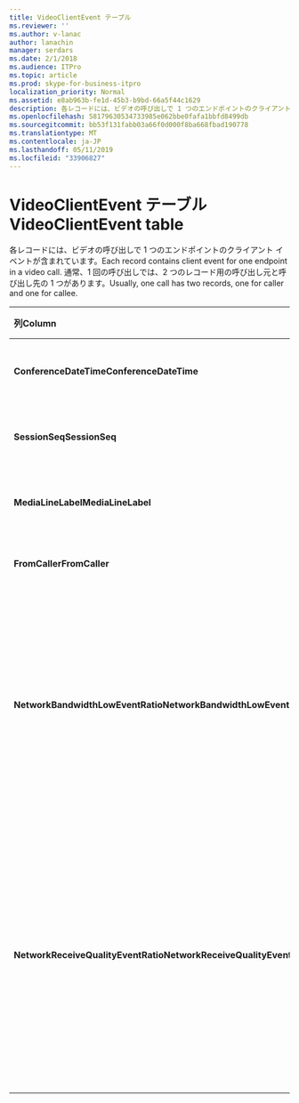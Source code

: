 ```yaml
---
title: VideoClientEvent テーブル
ms.reviewer: ''
ms.author: v-lanac
author: lanachin
manager: serdars
ms.date: 2/1/2018
ms.audience: ITPro
ms.topic: article
ms.prod: skype-for-business-itpro
localization_priority: Normal
ms.assetid: e8ab963b-fe1d-45b3-b9bd-66a5f44c1629
description: 各レコードには、ビデオの呼び出しで 1 つのエンドポイントのクライアント イベントが含まれています。 通常、1 回の呼び出しでは、2 つのレコード用の呼び出し元と呼び出し先の 1 つがあります。
ms.openlocfilehash: 58179630534733985e062bbe0fafa1bbfd8499db
ms.sourcegitcommit: bb53f131fabb03a66f0d000f8ba668fbad190778
ms.translationtype: MT
ms.contentlocale: ja-JP
ms.lasthandoff: 05/11/2019
ms.locfileid: "33906827"
---
```

# <a name="videoclientevent-table"></a><span data-ttu-id="8cc3d-104">VideoClientEvent テーブル</span><span class="sxs-lookup"><span data-stu-id="8cc3d-104">VideoClientEvent table</span></span>
 
<span data-ttu-id="8cc3d-105">各レコードには、ビデオの呼び出しで 1 つのエンドポイントのクライアント イベントが含まれています。</span><span class="sxs-lookup"><span data-stu-id="8cc3d-105">Each record contains client event for one endpoint in a video call.</span></span> <span data-ttu-id="8cc3d-106">通常、1 回の呼び出しでは、2 つのレコード用の呼び出し元と呼び出し先の 1 つがあります。</span><span class="sxs-lookup"><span data-stu-id="8cc3d-106">Usually, one call has two records, one for caller and one for callee.</span></span>
  
|<span data-ttu-id="8cc3d-107">**列**</span><span class="sxs-lookup"><span data-stu-id="8cc3d-107">**Column**</span></span>|<span data-ttu-id="8cc3d-108">**データ型**</span><span class="sxs-lookup"><span data-stu-id="8cc3d-108">**Data Type**</span></span>|<span data-ttu-id="8cc3d-109">**キー/インデックス**</span><span class="sxs-lookup"><span data-stu-id="8cc3d-109">**Key/Index**</span></span>|<span data-ttu-id="8cc3d-110">**詳細**</span><span class="sxs-lookup"><span data-stu-id="8cc3d-110">**Details**</span></span>|
|:-----|:-----|:-----|:-----|
|<span data-ttu-id="8cc3d-111">**ConferenceDateTime**</span><span class="sxs-lookup"><span data-stu-id="8cc3d-111">**ConferenceDateTime**</span></span> <br/> |<span data-ttu-id="8cc3d-112">datetime</span><span class="sxs-lookup"><span data-stu-id="8cc3d-112">datetime</span></span>  <br/> |<span data-ttu-id="8cc3d-113">Primary</span><span class="sxs-lookup"><span data-stu-id="8cc3d-113">Primary</span></span>  <br/> |<span data-ttu-id="8cc3d-114">[MediaLine テーブル](medialine-0.md)から参照されています。</span><span class="sxs-lookup"><span data-stu-id="8cc3d-114">Referenced from the [MediaLine table](medialine-0.md).</span></span>  <br/> |
|<span data-ttu-id="8cc3d-115">**SessionSeq**</span><span class="sxs-lookup"><span data-stu-id="8cc3d-115">**SessionSeq**</span></span> <br/> |<span data-ttu-id="8cc3d-116">int</span><span class="sxs-lookup"><span data-stu-id="8cc3d-116">int</span></span>  <br/> |<span data-ttu-id="8cc3d-117">Primary</span><span class="sxs-lookup"><span data-stu-id="8cc3d-117">Primary</span></span>  <br/> |<span data-ttu-id="8cc3d-118">[MediaLine テーブル](medialine-0.md)から参照されています。</span><span class="sxs-lookup"><span data-stu-id="8cc3d-118">Referenced from the [MediaLine table](medialine-0.md).</span></span>  <br/> |
|<span data-ttu-id="8cc3d-119">**MediaLineLabel**</span><span class="sxs-lookup"><span data-stu-id="8cc3d-119">**MediaLineLabel**</span></span> <br/> |<span data-ttu-id="8cc3d-120">tinyint</span><span class="sxs-lookup"><span data-stu-id="8cc3d-120">tinyint</span></span>  <br/> |<span data-ttu-id="8cc3d-121">Primary</span><span class="sxs-lookup"><span data-stu-id="8cc3d-121">Primary</span></span>  <br/> |<span data-ttu-id="8cc3d-122">[MediaLine テーブル](medialine-0.md)から参照されています。</span><span class="sxs-lookup"><span data-stu-id="8cc3d-122">Referenced from the [MediaLine table](medialine-0.md).</span></span>  <br/> |
|<span data-ttu-id="8cc3d-123">**FromCaller**</span><span class="sxs-lookup"><span data-stu-id="8cc3d-123">**FromCaller**</span></span> <br/> |<span data-ttu-id="8cc3d-124">bit</span><span class="sxs-lookup"><span data-stu-id="8cc3d-124">bit</span></span>  <br/> |<span data-ttu-id="8cc3d-125">Primary</span><span class="sxs-lookup"><span data-stu-id="8cc3d-125">Primary</span></span>  <br/> |<span data-ttu-id="8cc3d-126">0: 呼び出し先のデータ</span><span class="sxs-lookup"><span data-stu-id="8cc3d-126">0: Callee's data</span></span>  <br/> <span data-ttu-id="8cc3d-127">1: 呼び出し元のデータ</span><span class="sxs-lookup"><span data-stu-id="8cc3d-127">1: Caller's data</span></span>  <br/> |
|<span data-ttu-id="8cc3d-128">**NetworkBandwidthLowEventRatio**</span><span class="sxs-lookup"><span data-stu-id="8cc3d-128">**NetworkBandwidthLowEventRatio**</span></span> <br/> || <br/> |<span data-ttu-id="8cc3d-129">'正しくない' の状態には、LowBandwidth イベントが発生したセッションの割合です。</span><span class="sxs-lookup"><span data-stu-id="8cc3d-129">Percentage of session the LowBandwidth event was fired for 'Bad' state.</span></span> <span data-ttu-id="8cc3d-130">使用可能な帯域幅は、許容可能な音声操作のための十分ではありません。</span><span class="sxs-lookup"><span data-stu-id="8cc3d-130">The available bandwidth is insufficient for an acceptable voice experience.</span></span>  <br/> |
|<span data-ttu-id="8cc3d-131">**NetworkReceiveQualityEventRatio**</span><span class="sxs-lookup"><span data-stu-id="8cc3d-131">**NetworkReceiveQualityEventRatio**</span></span> <br/> || <br/> |<span data-ttu-id="8cc3d-132">'正しくない' の状態には、ReceiveSendQuality イベントが発生したセッションの割合です。</span><span class="sxs-lookup"><span data-stu-id="8cc3d-132">Percentage of session the ReceiveSendQuality event was fired for 'Bad' state.</span></span>  <br/> <span data-ttu-id="8cc3d-133">ジッターまたはパケット損失の点でネットワーク品質は重大であり、受信されているオーディオの品質に影響を与えます。</span><span class="sxs-lookup"><span data-stu-id="8cc3d-133">Network quality in terms of jitter or packet loss is severe and impacts the quality of audio being received.</span></span>  <br/> |
   

